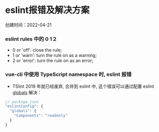 # eslint报错及解决方案
创建时间：2022-04-21

### eslint rules 中的 0 1 2
- 0 or 'off': close the rule;
- 1 or 'warn': turn the rule on as a warning;
- 2 or 'error': turn the rule on as an error;

### vue-cli 中使用 TypeScript namespace 时, eslint 报错
- TSlint 2019 年就已经废弃, 合并到 eslint 中, 这个错误可以通过配置 eslint [globals](https://eslint.org/docs/user-guide/configuring/language-options#specifying-globals) 解决：
```javascript
// package.json
"eslintConfig": {
  "globals": {
    "Components": "readonly"
  }
}
```

